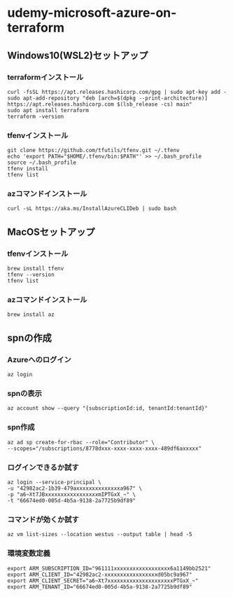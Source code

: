 # udemy-microsoft-azure-on-terraform

## Windows10(WSL2)セットアップ
### terraformインストール
```
curl -fsSL https://apt.releases.hashicorp.com/gpg | sudo apt-key add -
sudo apt-add-repository "deb [arch=$(dpkg --print-architecture)] https://apt.releases.hashicorp.com $(lsb_release -cs) main"
sudo apt install terraform
terraform -version
```

### tfenvインストール
```
git clone https://github.com/tfutils/tfenv.git ~/.tfenv
echo 'export PATH="$HOME/.tfenv/bin:$PATH"' >> ~/.bash_profile
source ~/.bash_profile
tfenv install
tfenv list
```

### azコマンドインストール
```
curl -sL https://aka.ms/InstallAzureCLIDeb | sudo bash
```

## MacOSセットアップ
### tfenvインストール
```
brew install tfenv
tfenv --version
tfenv list
```

### azコマンドインストール
```
brew install az
```


## spnの作成
### Azureへのログイン
```
az login
```

### spnの表示
```
az account show --query "{subscriptionId:id, tenantId:tenantId}"
```

### spn作成
```
az ad sp create-for-rbac --role="Contributor" \
--scopes="/subscriptions/8778dxxx-xxxx-xxxx-xxxx-489df6axxxxx"
```

### ログインできるか試す
```
az login --service-principal \
-u "42982ac2-1b39-479axxxxxxxxxxxxxxa967" \
-p "a6~Xt7JBxxxxxxxxxxxxxxxxxmIPTGxX_~" \
-t "66674ed0-005d-4b5a-9138-2a7725b9df89"
```

### コマンドが効くか試す
```
az vm list-sizes --location westus --output table | head -5
```

### 環境変数定義
```
export ARM_SUBSCRIPTION_ID="961111xxxxxxxxxxxxxxxxxx6a1149bb2521"
export ARM_CLIENT_ID="42982ac2-xxxxxxxxxxxxxxxxxd05bc9a967"
export ARM_CLIENT_SECRET="a6~Xt7xxxxxxxxxxxxxxxxxxxxxPTGxX_~"
export ARM_TENANT_ID="66674ed0-005d-4b5a-9138-2a7725b9df89"
```
